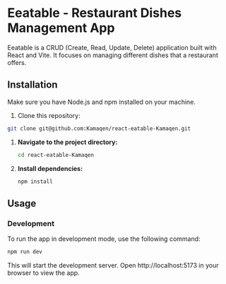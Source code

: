 # Eeatable - Restaurant Dishes Management App

Eeatable is a CRUD (Create, Read, Update, Delete) application built with React and Vite. It focuses on managing different dishes that a restaurant offers.

## Installation

Make sure you have Node.js and npm installed on your machine.

1. Clone this repository:

```bash
git clone git@github.com:Kamaqen/react-eatable-Kamaqen.git
```

1. **Navigate to the project directory:**

    ```bash
    cd react-eatable-Kamaqen
    ```

2. **Install dependencies:**

    ```bash
    npm install
    ```

## Usage

### Development

To run the app in development mode, use the following command:

```bash
npm run dev
```
This will start the development server. Open http://localhost:5173 in your browser to view the app.
